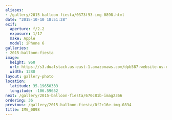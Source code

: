 ```yaml
---
aliases:
- /gallery/2015-balloon-fiesta/0373f93-img-0898.html
date: "2015-10-10 18:51:28"
exif:
  aperture: f/2.2
  exposure: 1/17
  make: Apple
  model: iPhone 6
galleries:
- 2015-balloon-fiesta
image:
  height: 960
  url: https://s3.dualstack.us-east-1.amazonaws.com/dpb587-website-us-east-1/asset/gallery/2015-balloon-fiesta/0373f93-img-0898~1280.jpg
  width: 1280
layout: gallery-photo
location:
  latitude: 35.19650333
  longitude: -106.59652
next: /gallery/2015-balloon-fiesta/670c81b-imag2366
ordering: 36
previous: /gallery/2015-balloon-fiesta/0f2c16e-img-0834
title: IMG_0898
---
```

